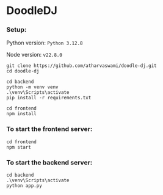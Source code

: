 # DoodleDJ

### Setup:

Python version: `Python 3.12.8`

Node version: `v22.8.0`

```
git clone https://github.com/atharvaswami/doodle-dj.git
cd doodle-dj

cd backend
python -m venv venv
.\venv\Scripts\activate
pip install -r requirements.txt

cd frontend
npm install
```

### To start the frontend server:

```
cd frontend
npm start
```

### To start the backend server:

```
cd backend
.\venv\Scripts\activate
python app.py
```
